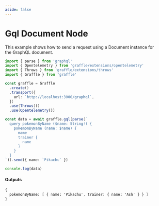 ```yaml
---
aside: false
---
```


# Gql Document Node

This example shows how to send a request using a Document instance for the GraphQL document.

<!-- dprint-ignore-start -->
```ts twoslash
import { parse } from 'graphql'
import { Opentelemetry } from 'graffle/extensions/opentelemetry'
import { Throws } from 'graffle/extensions/throws'
import { Graffle } from 'graffle'

const graffle = Graffle
  .create()
  .transport({
    url: `http://localhost:3000/graphql`,
  })
  .use(Throws())
  .use(Opentelemetry())

const data = await graffle.gql(parse(`
  query pokemonByName ($name: String!) {
    pokemonByName (name: $name) {
      name
      trainer {
        name
      }
    }
  }
`)).send({ name: `Pikachu` })

console.log(data)
```
<!-- dprint-ignore-end -->

#### Outputs

<!-- dprint-ignore-start -->
```txt
{
  pokemonByName: [ { name: 'Pikachu', trainer: { name: 'Ash' } } ]
}
```
<!-- dprint-ignore-end -->
